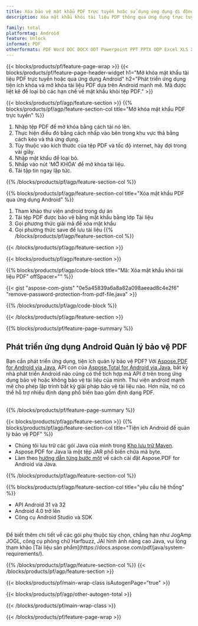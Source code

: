 ```yaml
---
title: Xóa bảo vệ mật khẩu PDF trực tuyến hoặc sử dụng ứng dụng di động Android
description: Xóa mật khẩu khỏi tài liệu PDF thông qua ứng dụng trực tuyến miễn phí. Mã API Android để mở khóa các tệp PDF được bảo vệ bằng mật khẩu.

family: total
platformtag: Android
feature: Unlock
informat: PDF
otherformats: PDF Word DOC DOCX ODT Powerpoint PPT PPTX ODP Excel XLS XLSX ODS
---
```

{{< blocks/products/pf/feature-page-wrap >}}
{{< blocks/products/pf/feature-page-header-widget h1="Mở khóa mật khẩu tài liệu PDF trực tuyến hoặc qua ứng dụng Android" h2="Phát triển ứng dụng tiện ích khóa và mở khóa tài liệu PDF dựa trên Android mạnh mẽ. Mã được liệt kê để loại bỏ các hạn chế về mật khẩu khỏi tệp PDF." >}}

{{< blocks/products/pf/agp/feature-section >}}
{{% blocks/products/pf/agp/feature-section-col title="Mở khóa mật khẩu PDF trực tuyến" %}}

1. Nhập tệp PDF để mở khóa bằng cách tải nó lên.
1. Thực hiện điều đó bằng cách nhấp vào bên trong khu vực thả bằng cách kéo và thả ứng dụng. 
1. Tùy thuộc vào kích thước của tệp PDF và tốc độ internet, hãy đợi trong vài giây.
1. Nhập mật khẩu để loại bỏ.
1. Nhấp vào nút 'MỞ KHÓA' để mở khóa tài liệu.
1. Tải tập tin ngay lập tức.

{{% /blocks/products/pf/agp/feature-section-col %}}

{{% blocks/products/pf/agp/feature-section-col title="Xóa mật khẩu PDF qua ứng dụng Android" %}}

1. Tham khảo thư viện android trong dự án
1. Tải tệp PDF được bảo vệ bằng mật khẩu bằng lớp Tài liệu
1. Gọi phương thức giải mã để xóa mật khẩu
1. Gọi phương thức save để lưu tài liệu
{{% /blocks/products/pf/agp/feature-section-col %}}

{{< /blocks/products/pf/agp/feature-section >}}

{{< blocks/products/pf/agp/feature-section >}}

{{% blocks/products/pf/agp/code-block title="Mã: Xóa mật khẩu khỏi tài liệu PDF" offSpacer="" %}}

{{< gist "aspose-com-gists" "0e5a45839a6a8a82a098aeead8c4e2f6" "remove-password-protection-from-pdf-file.java" >}}

{{% /blocks/products/pf/agp/code-block %}}

{{< /blocks/products/pf/agp/feature-section >}}

{{% blocks/products/pf/feature-page-summary %}}

<h2>Phát triển ứng dụng Android Quản lý bảo vệ PDF</h2>

Bạn cần phát triển ứng dụng, tiện ích quản lý bảo vệ PDF? Với [Aspose.PDF for Android via Java](https://products.aspose.com/pdf/vi/android-java/), API con của [Aspose.Total for Android via Java](https://products.aspose.com/total/vi/android-java/), bất kỳ nhà phát triển Android nào cũng có thể tích hợp mã API ở trên trong ứng dụng bảo vệ hoặc không bảo vệ tài liệu của mình. Thư viện android mạnh mẽ cho phép lập trình bất kỳ giải pháp bảo vệ tài liệu nào. Hơn nữa, nó có thể hỗ trợ nhiều định dạng phổ biến bao gồm định dạng PDF.<br /><br />

{{% /blocks/products/pf/feature-page-summary %}}

{{< blocks/products/pf/agp/feature-section >}}
{{% blocks/products/pf/agp/feature-section-col title="Tiện ích Android để quản lý bảo vệ PDF" %}}

- Chúng tôi lưu trữ các gói Java của mình trong [Kho lưu trữ Maven](https://releases.aspose.com/java/repo/com/aspose/aspose-pdf/). 
- Aspose.PDF for Java là một tệp JAR phổ biến chứa mã byte. 
- Làm theo [hướng dẫn từng bước một](https://docs.aspose.com/pdf/java/installation/#install-aspose-pdf-for-java-from-maven-repository) về cách cài đặt Aspose.PDF for Android via Java.

{{% /blocks/products/pf/agp/feature-section-col %}}

{{% blocks/products/pf/agp/feature-section-col title="yêu cầu hệ thống" %}}

- API Android 31 và 32
- Android 4.0 trở lên
- Công cụ Android Studio và SDK

<br />
Để biết thêm chi tiết về các gói phụ thuộc tùy chọn, chẳng hạn như JogAmp JOGL, công cụ phông chữ Harfbuzz, JAI hình ảnh nâng cao Java, vui lòng tham khảo [Tài liệu sản phẩm](https://docs.aspose.com/pdf/java/system-requirements/).

{{% /blocks/products/pf/agp/feature-section-col %}}
{{< /blocks/products/pf/agp/feature-section >}}

{{< blocks/products/pf/main-wrap-class isAutogenPage="true" >}}

{{< blocks/products/pf/agp/other-autogen-total >}}

{{< /blocks/products/pf/main-wrap-class >}}

{{< /blocks/products/pf/feature-page-wrap >}}